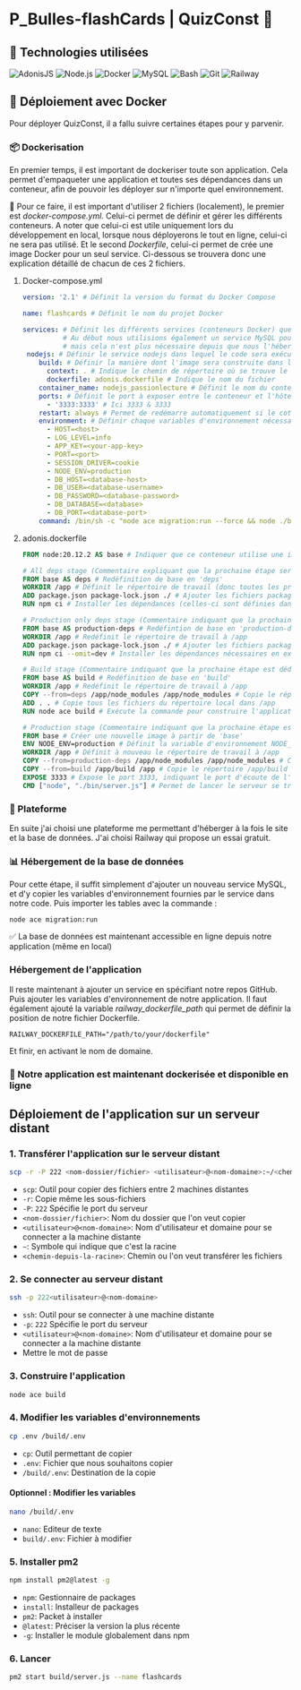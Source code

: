 # P_Bulles-flashCards | QuizConst 📖
## 🔧 Technologies utilisées 
![AdonisJS](https://img.shields.io/badge/AdonisJS-5E2B97?style=for-the-badge&logo=adonisjs&logoColor=white)
![Node.js](https://img.shields.io/badge/Node.js-339933?style=for-the-badge&logo=nodedotjs&logoColor=white)
![Docker](https://img.shields.io/badge/Docker-2496ED?style=for-the-badge&logo=docker&logoColor=white)
![MySQL](https://img.shields.io/badge/MySQL-4479A1?style=for-the-badge&logo=mysql&logoColor=white)
![Bash](https://img.shields.io/badge/Bash-121011?style=for-the-badge&logo=gnu-bash&logoColor=white)
![Git](https://img.shields.io/badge/Git-F05032?style=for-the-badge&logo=git&logoColor=white)
![Railway](https://img.shields.io/badge/Railway-000000?style=for-the-badge&logo=railway&logoColor=white)

## 🐳 Déploiement avec Docker 
Pour déployer QuizConst, il a fallu suivre certaines étapes pour y parvenir. 

### 📦 Dockerisation
En premier temps, il est important de dockeriser toute son application. Cela permet d'empaqueter une application et toutes ses dépendances dans un conteneur, afin de pouvoir les déployer sur n'importe quel environnement. 

📁 Pour ce faire, il est important d'utiliser 2 fichiers (localement), le premier est *docker-compose.yml*. Celui-ci permet de définir et gérer les différents conteneurs. A noter que celui-ci est utile uniquement lors du développement en local, lorsque nous déployerons le tout en ligne, celui-ci ne sera pas utilisé. Et le second *Dockerfile*, celui-ci permet de crée une image Docker pour un seul service.
Ci-dessous se trouvera donc une explication détaillé de chacun de ces 2 fichiers.

1) Docker-compose.yml
   ```yml
   version: '2.1' # Définit la version du format du Docker Compose

   name: flashcards # Définit le nom du projet Docker
   
   services: # Définit les différents services (conteneurs Docker) que l'application utilise.
             # Au début nous utilisions également un service MySQL pour la base de données,
             # mais cela n'est plus nécessaire depuis que nous l'hébergeons en ligne 
    nodejs: # Définir le service nodejs dans lequel le code sera exécuté. (AdonisJS)
       build: # Définir la manière dont l'image sera construite dans le Dockerfile
         context: . # Indique le chemin de répertoire où se trouve le fichier DockerFile
         dockerfile: adonis.dockerfile # Indique le nom du fichier
       container_name: nodejs_passionlecture # Définit le nom du conteneur.
       ports: # Définit le port à exposer entre le conteneur et l'hôte
         - '3333:3333' # Ici 3333 & 3333
       restart: always # Permet de redémarre automatiquement si le cotneneur se termine. Cela permet d'avoir un conteneur toujours actif
       environment: # Définir chaque variables d'environnement nécessaire au bon fonctionnement de l'application
         - HOST=<host>
         - LOG_LEVEL=info
         - APP_KEY=<your-app-key>
         - PORT=<port>
         - SESSION_DRIVER=cookie
         - NODE_ENV=production
         - DB_HOST=<database-host>
         - DB_USER=<database-username>
         - DB_PASSWORD=<database-password>
         - DB_DATABASE=<database>
         - DB_PORT=<database-port>
       command: /bin/sh -c "node ace migration:run --force && node ./bin/server.js" # Commande s'exécutant au démarrage du conteneur (effectzer les migrations et lancer le serveur.)
   ```
2) adonis.dockerfile
   ```dockerfile
   FROM node:20.12.2 AS base # Indiquer que ce conteneur utilise une image node que nous renommons base.

   # All deps stage (Commentaire expliquant que la prochaine étape sera dédiée à l'installation des dépendances)
   FROM base AS deps # Redéfinition de base en 'deps'
   WORKDIR /app # Définit le répertoire de travail (donc toutes les prochaines commande seront exécutées dans /app)
   ADD package.json package-lock.json ./ # Ajouter les fichiers package*.json au répertoire du conteneur.
   RUN npm ci # Installer les dépendances (celles-ci sont définies dans package-lock.json)
   
   # Production only deps stage (Commentaire indiquant que la prochaine étape sera l'installation des dépendances spécifiques à la production)
   FROM base AS production-deps # Redéfintion de base en 'production-deps'
   WORKDIR /app # Redéfinit le répertoire de travail à /app
   ADD package.json package-lock.json ./ # Ajouter les fichiers package*.json au répertoire du conteneur
   RUN npm ci --omit=dev # Installer les dépendances nécessaires en exclusant les dépendances de développement (❌--save-dev)
   
   # Build stage (Commentaire indiquant que la prochaine étape est dédiée à la construction de l'application)
   FROM base AS build # Redéfinition de base en 'build'
   WORKDIR /app # Redéfinit le répertoire de travail à /app
   COPY --from=deps /app/node_modules /app/node_modules # Copie le répertoire /app/node_modules de l'étape deps dans l'étape build
   ADD . . # Copie tous les fichiers du répertoire local dans /app
   RUN node ace build # Exécute la commande pour construire l'application AdonisJS
   
   # Production stage (Commentaire indiquant que la prochaine étape est dédiée à la production)
   FROM base # Créer une nouvelle image à partir de 'base'
   ENV NODE_ENV=production # Définit la variable d'environnement NODE_ENV en 'production'. Cela permet à l'application de s'exécuter dans un mode de production optimisé.
   WORKDIR /app # Définit à nouveau le répertoire de travail à /app
   COPY --from=production-deps /app/node_modules /app/node_modules # Copie les dépendances de production installées à l'étape 'production-deps'
   COPY --from=build /app/build /app # Copie le répertoire /app/build dans /app
   EXPOSE 3333 # Expose le port 3333, indiquant le port d'écoute de l'application.
   CMD ["node", "./bin/server.js"] # Permet de lancer le serveur se trouvant dans le répertoire bin
   ```
   

### 🚀 Plateforme
En suite j'ai choisi une plateforme me permettant d'héberger à la fois le site et la base de données. J'ai choisi Railway qui propose un essai gratuit.

### 📊 Hébergement de la base de données
Pour cette étape, il suffit simplement d'ajouter un nouveau service MySQL, et d'y copier les variables d'environnement fournies par le service dans notre code. Puis importer les tables avec la commande : 
   ```ace
   node ace migration:run
   ```

✅ La base de données est maintenant accessible en ligne depuis notre application (même en local)

### Hébergement de l'application
Il reste maintenant à ajouter un service en spécifiant notre repos GitHub. Puis ajouter les variables d'environnement de notre application. Il faut également ajouté la variable *railway_dockerfile_path* qui permet de définir la position de notre fichier Dockerfile.
   ```env
   RAILWAY_DOCKERFILE_PATH="/path/to/your/dockerfile"
   ```
Et finir, en activant le nom de domaine.
### 🎉 Notre application est maintenant dockerisée et disponible en ligne

## Déploiement de l'application sur un serveur distant
 
### 1. Transférer l'application sur le serveur distant
```bash
scp -r -P 222 <nom-dossier/fichier> <utilisateur>@<nom-domaine>:~/<chemin-depuis-la-racine>
```
-   `scp`: Outil pour copier des fichiers entre 2 machines distantes
-   `-r`: Copie même les sous-fichiers
-   `-P`: `222` Spécifie le port du serveur
-   `<nom-dossier/fichier>`: Nom du dossier que l'on veut copier
-   `<utilisateur>@<nom-domaine>`: Nom d'utilisateur et domaine pour se connecter a la machine distante
-   `~`: Symbole qui indique que c'est la racine
-   `<chemin-depuis-la-racine>`: Chemin ou l'on veut transférer les fichiers
 
### 2. Se connecter au serveur distant
```bash
ssh -p 222<utilisateur>@<nom-domaine>
```
 
-   `ssh`: Outil pour se connecter à une machine distante
-   `-p`: `222` Spécifie le port du serveur
-   `<utilisateur>@<nom-domaine>`: Nom d'utilisateur et domaine pour se connecter a la machine distante
- Mettre le mot de passe

### 3. Construire l'application
```bash
node ace build
```

### 4. Modifier les variables d'environnements
```bash
cp .env /build/.env
```

-   `cp`: Outil permettant de copier
-   `.env`: Fichier que nous souhaitons copier
-   `/build/.env`: Destination de la copie

#### Optionnel : Modifier les variables 
```bash
nano /build/.env
```
-   `nano`: Editeur de texte
-   `build/.env`: Fichier à modifier

### 5. Installer pm2
```bash
npm install pm2@latest -g
```

-   `npm`: Gestionnaire de packages
-   `install`: Installeur de packages
-   `pm2`: Packet à installer
-   `@latest`: Préciser la version la plus récente
-   `-g`: Installer le module globalement dans npm

### 6. Lancer
```bash
pm2 start build/server.js --name flashcards
```
